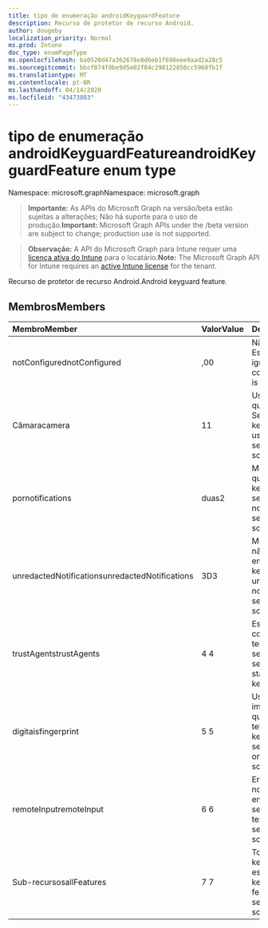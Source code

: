```yaml
---
title: tipo de enumeração androidKeyguardFeature
description: Recurso de protetor de recurso Android.
author: dougeby
localization_priority: Normal
ms.prod: Intune
doc_type: enumPageType
ms.openlocfilehash: ba0520d47a362678e8d6eb1f698eee9aad2a28c5
ms.sourcegitcommit: bbcf074f0be9d5e02f84c290122850cc5968fb1f
ms.translationtype: MT
ms.contentlocale: pt-BR
ms.lasthandoff: 04/14/2020
ms.locfileid: "43473803"
---
```

# <a name="androidkeyguardfeature-enum-type"></a><span data-ttu-id="2583d-103">tipo de enumeração androidKeyguardFeature</span><span class="sxs-lookup"><span data-stu-id="2583d-103">androidKeyguardFeature enum type</span></span>

<span data-ttu-id="2583d-104">Namespace: microsoft.graph</span><span class="sxs-lookup"><span data-stu-id="2583d-104">Namespace: microsoft.graph</span></span>

> <span data-ttu-id="2583d-105">**Importante:** As APIs do Microsoft Graph na versão/beta estão sujeitas a alterações; Não há suporte para o uso de produção.</span><span class="sxs-lookup"><span data-stu-id="2583d-105">**Important:** Microsoft Graph APIs under the /beta version are subject to change; production use is not supported.</span></span>

> <span data-ttu-id="2583d-106">**Observação:** A API do Microsoft Graph para Intune requer uma [licença ativa do Intune](https://go.microsoft.com/fwlink/?linkid=839381) para o locatário.</span><span class="sxs-lookup"><span data-stu-id="2583d-106">**Note:** The Microsoft Graph API for Intune requires an [active Intune license](https://go.microsoft.com/fwlink/?linkid=839381) for the tenant.</span></span>

<span data-ttu-id="2583d-107">Recurso de protetor de recurso Android.</span><span class="sxs-lookup"><span data-stu-id="2583d-107">Android keyguard feature.</span></span>

## <a name="members"></a><span data-ttu-id="2583d-108">Membros</span><span class="sxs-lookup"><span data-stu-id="2583d-108">Members</span></span>
|<span data-ttu-id="2583d-109">Membro</span><span class="sxs-lookup"><span data-stu-id="2583d-109">Member</span></span>|<span data-ttu-id="2583d-110">Valor</span><span class="sxs-lookup"><span data-stu-id="2583d-110">Value</span></span>|<span data-ttu-id="2583d-111">Descrição</span><span class="sxs-lookup"><span data-stu-id="2583d-111">Description</span></span>|
|:---|:---|:---|
|<span data-ttu-id="2583d-112">notConfigured</span><span class="sxs-lookup"><span data-stu-id="2583d-112">notConfigured</span></span>|<span data-ttu-id="2583d-113">,0</span><span class="sxs-lookup"><span data-stu-id="2583d-113">0</span></span>|<span data-ttu-id="2583d-114">Não configurado; Esse valor é ignorado.</span><span class="sxs-lookup"><span data-stu-id="2583d-114">Not configured; this value is ignored.</span></span>|
|<span data-ttu-id="2583d-115">Câmara</span><span class="sxs-lookup"><span data-stu-id="2583d-115">camera</span></span>|<span data-ttu-id="2583d-116">1</span><span class="sxs-lookup"><span data-stu-id="2583d-116">1</span></span>|<span data-ttu-id="2583d-117">Uso da câmera quando em telas do Secure keyguard.</span><span class="sxs-lookup"><span data-stu-id="2583d-117">Camera usage when on secure keyguard screens.</span></span>|
|<span data-ttu-id="2583d-118">por</span><span class="sxs-lookup"><span data-stu-id="2583d-118">notifications</span></span>|<span data-ttu-id="2583d-119">duas</span><span class="sxs-lookup"><span data-stu-id="2583d-119">2</span></span>|<span data-ttu-id="2583d-120">Mostrar notificações quando em telas do keyguard seguras.</span><span class="sxs-lookup"><span data-stu-id="2583d-120">Showing notifications when on secure keyguard screens.</span></span>|
|<span data-ttu-id="2583d-121">unredactedNotifications</span><span class="sxs-lookup"><span data-stu-id="2583d-121">unredactedNotifications</span></span>|<span data-ttu-id="2583d-122">3D</span><span class="sxs-lookup"><span data-stu-id="2583d-122">3</span></span>|<span data-ttu-id="2583d-123">Mostrar notificações não redigidas quando em telas do Secure keyguard.</span><span class="sxs-lookup"><span data-stu-id="2583d-123">Showing unredacted notifications when on secure keyguard screens.</span></span>|
|<span data-ttu-id="2583d-124">trustAgents</span><span class="sxs-lookup"><span data-stu-id="2583d-124">trustAgents</span></span>|<span data-ttu-id="2583d-125">4 </span><span class="sxs-lookup"><span data-stu-id="2583d-125">4</span></span>|<span data-ttu-id="2583d-126">Estado do agente de confiança quando em telas de proteção de segurança seguras.</span><span class="sxs-lookup"><span data-stu-id="2583d-126">Trust agent state when on secure keyguard screens.</span></span>|
|<span data-ttu-id="2583d-127">digitais</span><span class="sxs-lookup"><span data-stu-id="2583d-127">fingerprint</span></span>|<span data-ttu-id="2583d-128">5 </span><span class="sxs-lookup"><span data-stu-id="2583d-128">5</span></span>|<span data-ttu-id="2583d-129">Uso do sensor de impressão digital quando estiver em telas do Secure keyguard.</span><span class="sxs-lookup"><span data-stu-id="2583d-129">Fingerprint sensor usage when on secure keyguard screens.</span></span>|
|<span data-ttu-id="2583d-130">remoteInput</span><span class="sxs-lookup"><span data-stu-id="2583d-130">remoteInput</span></span>|<span data-ttu-id="2583d-131">6 </span><span class="sxs-lookup"><span data-stu-id="2583d-131">6</span></span>|<span data-ttu-id="2583d-132">Entrada de texto de notificação quando em telas de keyguard seguras.</span><span class="sxs-lookup"><span data-stu-id="2583d-132">Notification text entry when on secure keyguard screens.</span></span>|
|<span data-ttu-id="2583d-133">Sub-recursos</span><span class="sxs-lookup"><span data-stu-id="2583d-133">allFeatures</span></span>|<span data-ttu-id="2583d-134">7 </span><span class="sxs-lookup"><span data-stu-id="2583d-134">7</span></span>|<span data-ttu-id="2583d-135">Todos os recursos de keyguard quando estão no Secure keyguard.</span><span class="sxs-lookup"><span data-stu-id="2583d-135">All keyguard features when on secure keyguard screens.</span></span>|



